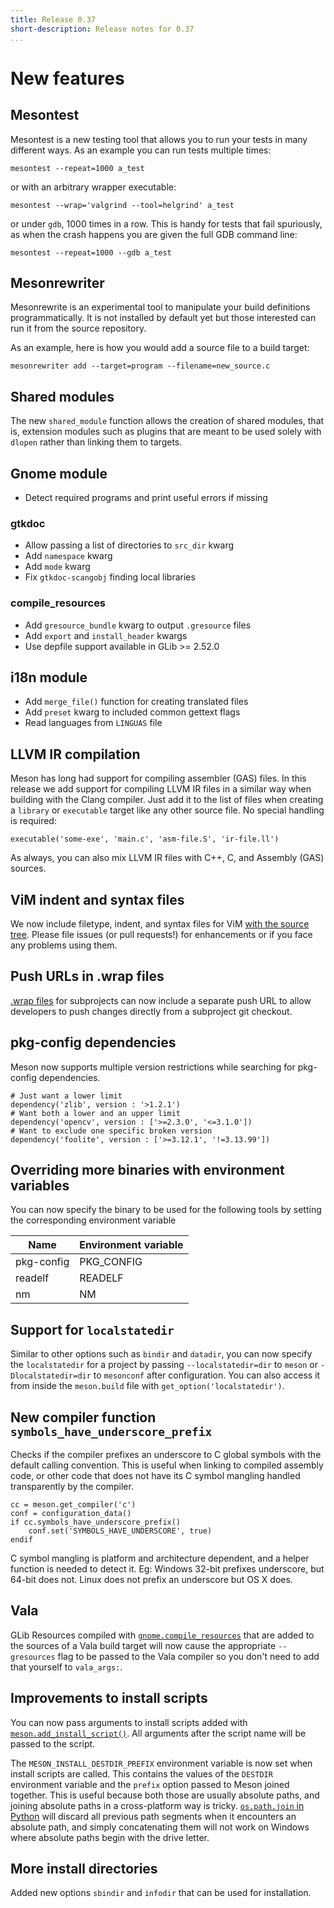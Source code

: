 ```yaml
---
title: Release 0.37
short-description: Release notes for 0.37
...
```


# New features

## Mesontest

Mesontest is a new testing tool that allows you to run your tests in many different ways. As an example you can run tests multiple times:

    mesontest --repeat=1000 a_test

or with an arbitrary wrapper executable:

    mesontest --wrap='valgrind --tool=helgrind' a_test

or under `gdb`, 1000 times in a row. This is handy for tests that fail spuriously, as when the crash happens you are given the full GDB command line:

    mesontest --repeat=1000 --gdb a_test

## Mesonrewriter

Mesonrewrite is an experimental tool to manipulate your build definitions programmatically. It is not installed by default yet but those interested can run it from the source repository.

As an example, here is how you would add a source file to a build target:

    mesonrewriter add --target=program --filename=new_source.c

## Shared modules

The new `shared_module` function allows the creation of shared modules, that is, extension modules such as plugins that are meant to be used solely with `dlopen` rather than linking them to targets.

## Gnome module

- Detect required programs and print useful errors if missing

### gtkdoc

- Allow passing a list of directories to `src_dir` kwarg
- Add `namespace` kwarg
- Add `mode` kwarg
- Fix `gtkdoc-scangobj` finding local libraries

### compile_resources

- Add `gresource_bundle` kwarg to output `.gresource` files
- Add `export` and `install_header` kwargs
- Use depfile support available in GLib >= 2.52.0

## i18n module

- Add `merge_file()` function for creating translated files
- Add `preset` kwarg to included common gettext flags
- Read languages from `LINGUAS` file

## LLVM IR compilation

Meson has long had support for compiling assembler (GAS) files. In this release we add support for compiling LLVM IR files in a similar way when building with the Clang compiler. Just add it to the list of files when creating a `library` or `executable` target like any other source file. No special handling is required:

```meson
executable('some-exe', 'main.c', 'asm-file.S', 'ir-file.ll')
```

As always, you can also mix LLVM IR files with C++, C, and Assembly (GAS) sources.

## ViM indent and syntax files

We now include filetype, indent, and syntax files for ViM [with the source tree](https://github.com/mesonbuild/meson/tree/master/syntax-highlighting/vim). Please file issues (or pull requests!) for enhancements or if you face any problems using them.

## Push URLs in .wrap files

[.wrap files](Using-the-WrapDB.md) for subprojects can now include a separate push URL to allow developers to push changes directly from a subproject git checkout.

## pkg-config dependencies

Meson now supports multiple version restrictions while searching for pkg-config dependencies.

```meson
# Just want a lower limit
dependency('zlib', version : '>1.2.1')
# Want both a lower and an upper limit
dependency('opencv', version : ['>=2.3.0', '<=3.1.0'])
# Want to exclude one specific broken version
dependency('foolite', version : ['>=3.12.1', '!=3.13.99'])
```

## Overriding more binaries with environment variables

You can now specify the binary to be used for the following tools by setting the corresponding environment variable

| Name | Environment variable |
| ---- | -------------------- |
| pkg-config | PKG_CONFIG     |
| readelf    | READELF        |
| nm         | NM             |

## Support for `localstatedir`

Similar to other options such as `bindir` and `datadir`, you can now specify the `localstatedir` for a project by passing `--localstatedir=dir` to `meson` or `-Dlocalstatedir=dir` to `mesonconf` after configuration. You can also access it from inside the `meson.build` file with `get_option('localstatedir')`.

## New compiler function `symbols_have_underscore_prefix`

Checks if the compiler prefixes an underscore to C global symbols with the default calling convention. This is useful when linking to compiled assembly code, or other code that does not have its C symbol mangling handled transparently by the compiler.

```meson
cc = meson.get_compiler('c')
conf = configuration_data()
if cc.symbols_have_underscore_prefix()
    conf.set('SYMBOLS_HAVE_UNDERSCORE', true)
endif
```

C symbol mangling is platform and architecture dependent, and a helper function is needed to detect it. Eg: Windows 32-bit prefixes underscore, but 64-bit does not. Linux does not prefix an underscore but OS X does.

## Vala

GLib Resources compiled with [`gnome.compile_resources`](Gnome-module.md#compile_resources) that are added to the sources of a Vala build target will now cause the appropriate `--gresources` flag to be passed to the Vala compiler so you don't need to add that yourself to `vala_args:`.

## Improvements to install scripts

You can now pass arguments to install scripts added with [`meson.add_install_script()`](Reference-manual.md#meson-object). All arguments after the script name will be passed to the script.

The `MESON_INSTALL_DESTDIR_PREFIX` environment variable is now set when install scripts are called. This contains the values of the `DESTDIR` environment variable and the `prefix` option passed to Meson joined together. This is useful because both those are usually absolute paths, and joining absolute paths in a cross-platform way is tricky. [`os.path.join` in Python](https://docs.python.org/3/library/os.path.html#os.path.join) will discard all previous path segments when it encounters an absolute path, and simply concatenating them will not work on Windows where absolute paths begin with the drive letter.

## More install directories

Added new options `sbindir` and `infodir` that can be used for installation.
